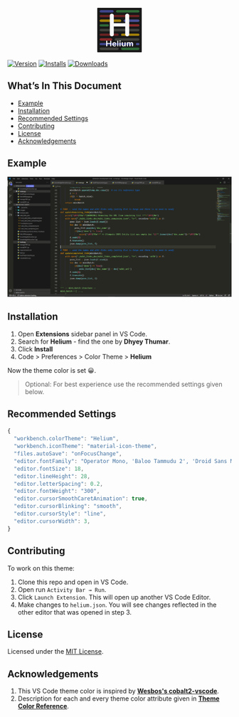 <p align="center">
    <img alt="Helium" src="https://raw.githubusercontent.com/Dhyeythumar/helium-vscode/main/images/logo.png" width="100"/>
</p>
<!--- <h1 align="center">
    Helium
</h1> -->

[![Version](https://vsmarketplacebadge.apphb.com/version/dhyeythumar.helium-theme.svg)](https://marketplace.visualstudio.com/items?itemName=dhyeythumar.helium-theme)
[![Installs](https://vsmarketplacebadge.apphb.com/installs/dhyeythumar.helium-theme.svg)](https://marketplace.visualstudio.com/items?itemName=dhyeythumar.helium-theme)
[![Downloads](https://vsmarketplacebadge.apphb.com/downloads/dhyeythumar.helium-theme.svg)](https://marketplace.visualstudio.com/items?itemName=dhyeythumar.helium-theme)


## What’s In This Document
- [Example](#example)
- [Installation](#installation)
- [Recommended Settings](#recommended-settings)
- [Contributing](#contributing)
- [License](#license)
- [Acknowledgements](#acknowledgements)


## Example
![Preview](https://raw.githubusercontent.com/Dhyeythumar/helium-vscode/main/images/example.png)


## Installation
1. Open **Extensions** sidebar panel in VS Code.
2. Search for **Helium** - find the one by **Dhyey Thumar**.
3. Click **Install**
4. Code > Preferences > Color Theme > **Helium**

Now the theme color is set 😀.
> Optional: For best experience use the recommended settings given below.

## Recommended Settings
```js
{
  "workbench.colorTheme": "Helium",
  "workbench.iconTheme": "material-icon-theme",
  "files.autoSave": "onFocusChange",
  "editor.fontFamily": "Operator Mono, 'Baloo Tammudu 2', 'Droid Sans Mono', Consolas, 'Courier New'",
  "editor.fontSize": 18,
  "editor.lineHeight": 28,
  "editor.letterSpacing": 0.2,
  "editor.fontWeight": "300",
  "editor.cursorSmoothCaretAnimation": true,
  "editor.cursorBlinking": "smooth",
  "editor.cursorStyle": "line",
  "editor.cursorWidth": 3,
}
```


## Contributing
To work on this theme:
1. Clone this repo and open in VS Code.
2. Open run `Activity Bar → Run`.
3. Click `Launch Extension`. This will open up another VS Code Editor.
4. Make changes to `helium.json`. You will see changes reflected in the other editor that was opened in step 3.


## License
Licensed under the [MIT License](./LICENSE).


## Acknowledgements
1. This VS Code theme color is inspired by [**Wesbos's cobalt2-vscode**](https://github.com/wesbos/cobalt2-vscode).
2. Description for each and every theme color attribute given in [**Theme Color Reference**](https://code.visualstudio.com/api/references/theme-color).
